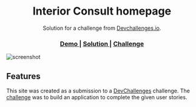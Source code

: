 <!-- Please update value in the {}  -->

<h1 align="center">Interior Consult homepage</h1>

<div align="center">
   Solution for a challenge from  <a href="http://devchallenges.io" target="_blank">Devchallenges.io</a>.
</div>

<div align="center">
  <h3>
    <a href="https://interior-consultant-delta.vercel.app/">
      Demo
    </a>
    <span> | </span>
    <a href="https://devchallenges.io/solutions/nl7nHtBQ8LT69Dzsy721">
      Solution
    </a>
    <span> | </span>
    <a href="https://devchallenges.io/challenges/Jymh2b2FyebRTUljkNcb">
      Challenge
    </a>
  </h3>
</div>

![screenshot](https://i.ibb.co/ZXLZNGp/Screen-Shot-2021-01-06-at-03-26-30.png)

## Features

This site was created as a submission to a [DevChallenges](https://devchallenges.io/challenges) challenge. The [challenge](https://devchallenges.io/challenges/Jymh2b2FyebRTUljkNcb) was to build an application to complete the given user stories.


